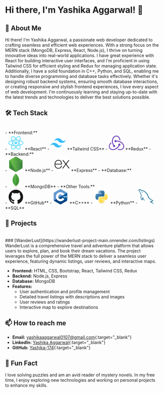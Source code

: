 # Hi there, I'm Yashika Aggarwal! 👋

## 💫 About Me
Hi there! I'm Yashika Aggarwal, a passionate web developer dedicated to crafting seamless and efficient web experiences. With a strong focus on the MERN stack (MongoDB, Express, React, Node.js), I thrive on turning innovative ideas into real-world applications. I have great experience with React for building interactive user interfaces, and I'm proficient in using Tailwind CSS for efficient styling and Redux for managing application state. Additionally, I have a solid foundation in C++, Python, and SQL, enabling me to handle diverse programming and database tasks effectively. Whether it's designing robust backend systems, ensuring smooth database interactions, or creating responsive and stylish frontend experiences, I love every aspect of web development. I'm continuously learning and staying up-to-date with the latest trends and technologies to deliver the best solutions possible.

## 🛠️ Tech Stack
<br>
- **Frontend:** 
<br>
  - <span><img src="https://raw.githubusercontent.com/devicons/devicon/master/icons/react/react-original.svg" alt="React" width="50" height="50"></span> **React**
  - <span><img src="https://raw.githubusercontent.com/devicons/devicon/master/icons/tailwindcss/tailwindcss-original.svg" alt="Tailwind CSS" width="50" height="50"> </span>**Tailwind CSS**
  - <span><img src="https://raw.githubusercontent.com/devicons/devicon/master/icons/redux/redux-original.svg" alt="Redux" width="50" height="50"></span> **Redux**
- **Backend:** 
<br>
  - <span><img src="https://raw.githubusercontent.com/devicons/devicon/master/icons/nodejs/nodejs-original.svg" alt="Node.js" width="50" height="50"></span> **Node.js**
  - <span><img src="https://raw.githubusercontent.com/devicons/devicon/master/icons/express/express-original.svg" alt="Express" width="50" height="50"></span> **Express**
- **Database:** 
<br>
  - <span><img src="https://raw.githubusercontent.com/devicons/devicon/master/icons/mongodb/mongodb-original.svg" alt="MongoDB" width="50" height="50"></span> **MongoDB**
- **Other Tools:**
<br>
  - <span><img src="https://raw.githubusercontent.com/devicons/devicon/master/icons/github/github-original.svg" alt="GitHub" width="50" height="50"> </span>**GitHub**
  - <span><img src="https://raw.githubusercontent.com/devicons/devicon/master/icons/cplusplus/cplusplus-original.svg" alt="C++" width="50" height="50"></span> **C++**
  - <span><img src="https://raw.githubusercontent.com/devicons/devicon/master/icons/python/python-original.svg" alt="Python" width="50" height="50"></span> **Python**
  - <span><img src="https://raw.githubusercontent.com/devicons/devicon/master/icons/mysql/mysql-original.svg" alt="SQL" width="50" height="50"></span> **SQL**

## 🚀 Projects
<br>
### [WanderLust](https://wanderlust-project-main.onrender.com/listings)
WanderLust is a comprehensive travel and adventure platform that allows users to explore, plan, and book their dream vacations. The project leverages the full power of the MERN stack to deliver a seamless user experience, featuring dynamic listings, user reviews, and interactive maps.

- **Frontend:** HTML, CSS, Bootstrap, React, Tailwind CSS, Redux
- **Backend:** Node.js, Express
- **Database:** MongoDB
- **Features:**
  - User authentication and profile management
  - Detailed travel listings with descriptions and images
  - User reviews and ratings
  - Interactive map to explore destinations

## 📫 How to reach me
- **Email:** [yashikaaggarwal0107@gmail.com](mailto:yashikaaggarwal0107@gmail.com){:target="_blank"}
- **LinkedIn:** [Yashika Aggarwal](https://www.linkedin.com/in/yashika-aggarwal-a577a1273){:target="_blank"}
- **GitHub:** [Yashika-174](https://github.com/Yashika-174){:target="_blank"}


## 🌟 Fun Fact
I love solving puzzles and am an avid reader of mystery novels. In my free time, I enjoy exploring new technologies and working on personal projects to enhance my skills.
